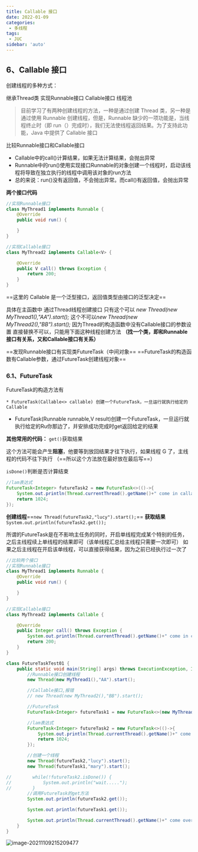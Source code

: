 ```yaml
---
title: Callable 接口
date: 2022-01-09
categories:
 - 多线程
tags:
 - JUC
sidebar: 'auto'
---
```

## 6、Callable 接口

创建线程的多种方式：

继承Thread类
实现Runnable接口
Callable接口
线程池

> 目前学习了有两种创建线程的方法，一种是通过创建 Thread 类，另一种是通过使用 Runnable 创建线程，但是，Runnable 缺少的一项功能是，当线程终止时（即 run（）完成时），我们无法使线程返回结果。为了支持此功能，Java 中提供了 Callable 接口

比较Runnable接口和Callable接口

* Callable中的call()计算结果，如果无法计算结果，会抛出异常
* Runnable中的run()使用实现接口Runnable的对象创建一个线程时，启动该线程将导致在独立执行的线程中调用该对象的run方法
* 总的来说：run()没有返回值，不会抛出异常。而call()有返回值，会抛出异常

**两个接口代码**

```java
//实现Runnable接口
class MyThread1 implements Runnable {
    @Override
    public void run() {

    }
}

//实现Callable接口
class MyThread2 implements Callable<V> {

    @Override
    public V call() throws Exception {
        return 200;
    }
}

```

==这里的 Callable 是一个泛型接口，返回值类型由接口的泛型决定==

具体在主函数中
通过Thread线程创建接口
只有这个可以 *new Thread(new MyThread1(),"AA").start();*
这个不可以*new Thread(new MyThread2(),"BB").start();*
因为Thread的构造函数中没有Callable接口的参数设置
直接替换不可以，只能用下面这种线程创建方法
**（找一个类，即和Runnable接口有关系，又和Callable接口有关系）**

==发现Runnable接口有实现类FutureTask（中间对象==
==FutureTask的构造函数有Callable参数，通过FutureTask创建线程对象==



### 6.1、FutureTask

FutureTask的构造方法有

    * FutureTask(Callable<> callable) 创建一个FutureTask，一旦运行就执行给定的Callable

   * FutureTask(Runnable runnable,V result)创建一个FutureTask，一旦运行就执行给定的Ru你那边了，并安排成功完成时get返回给定的结果

**其他常用的代码：**
`get()`获取结果

这个方法可能会产生**阻塞**，他要等到放回结果才往下执行，如果线程 G 了，主线程的代码不往下执行 （==所以这个方法放在最好放在最后写==）

`isDone()`判断是否计算结束



```java
//lam表达式
FutureTask<Integer> futureTask2 = new FutureTask<>(()->{
    System.out.println(Thread.currentThread().getName()+" come in callable");
    return 1024;
});

```

**创建线程**==`new Thread(futureTask2,"lucy").start();`==
**获取结果**`System.out.println(futureTask2.get());`

所谓的FutureTask是在不影响主任务的同时，开启单线程完成某个特别的任务，之后主线程续上单线程的结果即可（该单线程汇总给主线程只需要一次即可）
如果之后主线程在开启该单线程，可以直接获得结果，因为之前已经执行过一次了

```java
//比较两个接口
//实现Runnable接口
class MyThread1 implements Runnable {
    @Override
    public void run() {

    }
}

//实现Callable接口
class MyThread2 implements Callable {

    @Override
    public Integer call() throws Exception {
        System.out.println(Thread.currentThread().getName()+" come in callable");
        return 200;
    }
}

class FutureTaskTest01 {
    public static void main(String[] args) throws ExecutionException, InterruptedException {
        //Runnable接口创建线程
        new Thread(new MyThread1(),"AA").start();

        //Callable接口,报错
        // new Thread(new MyThread2(),"BB").start();

        //FutureTask
        FutureTask<Integer> futureTask1 = new FutureTask<>(new MyThread2());

        //lam表达式
        FutureTask<Integer> futureTask2 = new FutureTask<>(()->{
            System.out.println(Thread.currentThread().getName()+" come in callable");
            return 1024;
        });

        //创建一个线程
        new Thread(futureTask2,"lucy").start();
        new Thread(futureTask1,"mary").start();

//        while(!futureTask2.isDone()) {
//            System.out.println("wait.....");
//        }
        //调用FutureTask的get方法
        System.out.println(futureTask2.get());

        System.out.println(futureTask1.get());

        System.out.println(Thread.currentThread().getName()+" come over");
    }
}
```

![image-20211109215209477](http://yishenlaoban-img.test.upcdn.net/images/image-20211109215209477.png) 

